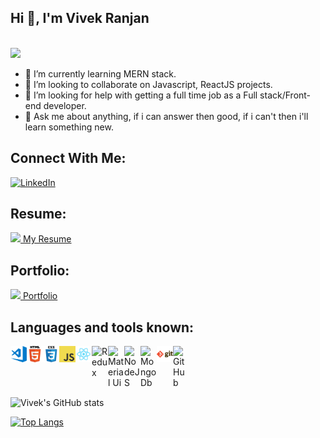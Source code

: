 <h2> Hi 👋, I'm Vivek Ranjan</h1>
<br/>

<img height="200" src="https://media4.giphy.com/media/KNP5EQE5n2nczSFYpD/giphy.gif?cid=ecf05e4782r2zl425kopy1t9rwkeimdzwk11vyvkan5nu68z&rid=giphy.gif&ct=g">

- 🌱 I’m currently learning  MERN stack.
- 👯 I’m looking to collaborate on Javascript, ReactJS projects.
- 🤔 I’m looking for help with getting a full time job as a Full stack/Front-end developer.
- 💬 Ask me about anything, if i can answer then good, if i can't then i'll learn something new.

## Connect With Me:
<a href="https://www.linkedin.com/in/vivek0003/" > 
<img src="https://img.icons8.com/fluent/48/000000/linkedin.png" alt="LinkedIn"
	title="LinkedIn logo" width="48" height="48"  />
</a>

## Resume:
<a href="https://drive.google.com/file/d/1LqAYM2LHSV4JNgCvaWFgfQVrJ82B9uSL/view?usp=sharing">
<img src="https://img.icons8.com/fluency/55/000000/resume.png"/>
	My Resume
</a>

## Portfolio:
<a href="https://vivekranjan-portfolio.netlify.app/">
<img src="https://img.icons8.com/fluent/48/000000/portfolio.png"/>	
	Portfolio
</a>

## Languages and tools known:
<img align="left" alt="Visual Studio Code" width="26px" src="https://raw.githubusercontent.com/github/explore/80688e429a7d4ef2fca1e82350fe8e3517d3494d/topics/visual-studio-code/visual-studio-code.png" />
<img align="left" alt="HTML5" width="26px" src="https://raw.githubusercontent.com/github/explore/80688e429a7d4ef2fca1e82350fe8e3517d3494d/topics/html/html.png" />
<img align="left" alt="CSS3" width="26px" src="https://raw.githubusercontent.com/github/explore/80688e429a7d4ef2fca1e82350fe8e3517d3494d/topics/css/css.png" />
<img align="left" alt="JavaScript" width="26px" src="https://raw.githubusercontent.com/github/explore/80688e429a7d4ef2fca1e82350fe8e3517d3494d/topics/javascript/javascript.png" />
<img align="left" alt="React" width="26px" src="https://raw.githubusercontent.com/github/explore/80688e429a7d4ef2fca1e82350fe8e3517d3494d/topics/react/react.png" />
<img align="left" alt="Redux" width="26px" src="https://raw.githubusercontent.com/reduxjs/redux/master/logo/logo.png" />
<img align="left" alt="Material Ui" width="26px" src="https://material-ui.com/static/logo_raw.svg" />
<img align="left" alt="NodeJS" width="26px" src="https://nodejs.org/static/images/logo.svg" />
<img align="left" alt="MongoDb" width="26px" src="https://images.cms.fivetran.com/mgtdf72hs0mx/6EqChQTpjHA93FltCUKXwf/066e4052c668145acb311e8d12508c3c/MongoDB.svg?fm=jpg&w=1200&q=80&fit=fill" />
<img align="left" alt="Git" width="26px" src="https://raw.githubusercontent.com/github/explore/80688e429a7d4ef2fca1e82350fe8e3517d3494d/topics/git/git.png" />
<img align="left" alt="GitHub" width="26px" src="https://github.githubassets.com/images/modules/logos_page/GitHub-Mark.png" />

<br/>
<br/>
<br/>
<br/>

![Vivek's GitHub stats](https://github-readme-stats.vercel.app/api?username=info-vivekranjan&count_private=true&show_icons=true&theme=radical)


[![Top Langs](https://github-readme-stats.vercel.app/api/top-langs/?username=info-vivekranjan&langs_count=8)](https://github.com/info-vivekranjan/github-readme-stats)


